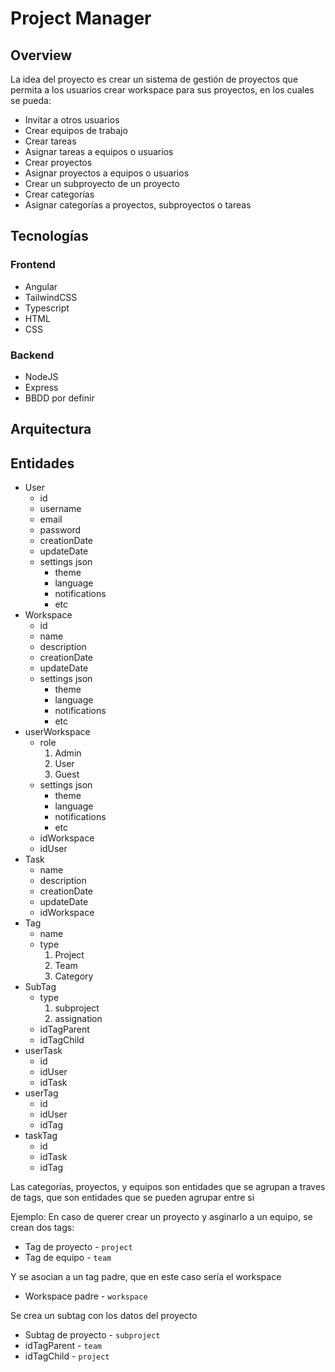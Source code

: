 # Project Manager

## Overview
La idea del proyecto es crear un sistema de gestión de proyectos que permita a los usuarios crear workspace para sus proyectos, en los cuales se pueda:
- Invitar a otros usuarios
- Crear equipos de trabajo
- Crear tareas
- Asignar tareas a equipos o usuarios
- Crear proyectos
- Asignar proyectos a equipos o usuarios
- Crear un subproyecto de un proyecto
- Crear categorías
- Asignar categorías a proyectos, subproyectos o tareas

## Tecnologías

### Frontend
- Angular
- TailwindCSS
- Typescript
- HTML
- CSS

### Backend
- NodeJS
- Express
- BBDD por definir

## Arquitectura

## Entidades


- User
  - id
  - username
  - email
  - password
  - creationDate
  - updateDate
  - settings json
    - theme
    - language
    - notifications
    - etc
- Workspace
  - id
  - name
  - description
  - creationDate
  - updateDate
  - settings json
    - theme
    - language
    - notifications
    - etc
- userWorkspace
  - role
    1. Admin
    2. User
    3. Guest
  - settings json
    - theme
    - language
    - notifications
    - etc 
  - idWorkspace
  - idUser
- Task
  - name
  - description
  - creationDate
  - updateDate
  - idWorkspace
- Tag 
  - name
  - type
    1. Project
    2. Team
    3. Category 
- SubTag
  - type
    1. subproject
    2. assignation
  - idTagParent
  - idTagChild 
- userTask
  - id
  - idUser
  - idTask
- userTag
  - id
  - idUser
  - idTag
- taskTag
  - id
  - idTask
  - idTag 


Las categorías, proyectos, y equipos son entidades que se agrupan a traves de tags, que son entidades que se pueden agrupar entre si

Ejemplo:
En caso de querer crear un proyecto y asginarlo a un equipo, se crean dos tags:

- Tag de proyecto - `project`
- Tag de equipo - `team`

Y se asocian a un tag padre, que en este caso sería el workspace

- Workspace padre - `workspace`

Se crea un subtag con los datos del proyecto
- Subtag de proyecto - `subproject`
- idTagParent - `team`
- idTagChild - `project`



